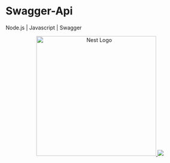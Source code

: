 # Swagger-Api
Node.js | Javascript | Swagger 


<p align="center">
  <a href="https://swagger.io/" target="blank"><img src="https://www.scottbrady91.com/img/logos/swagger-banner.png"  width="320" alt="Nest Logo" />
   <a href="https://nodejs.org/es/" target="blank"><img src="https://encrypted-tbn0.gstatic.com/images?q=tbn:ANd9GcTRb6qyDAyZdj5_mn3LPHTyc0fSkL_qd3ssBDQozo6kZUPZL23orY1oASmsvJlG7YkDd4g&usqp=CAU"</a>
</p>
